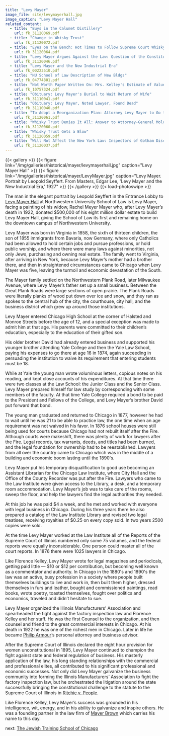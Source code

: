 ```yaml
---
title: "Levy Mayer"
image_file: site/levymayerhall.jpg
image_caption: "Levy Mayer Hall"
related_content:
  - title: "Buys in the Calumet Distillery"
    url: fk_31120069.pdf
  - title: "Change in Whisky Trust"
    url: fk_31120072.pdf
  - title: "Eyes on the Bench: Hot Times to Follow Supreme Court Whisky Decision"
    url: fk_31120064.pdf
  - title: "Levy Mayer Argues Against the Law: Question of the Constitutionality of the Eight-Hour Act is Raised"
    url: fk_31120046.pdf
  - title: "Levy Mayer and the New Industrial Era"
    url: fk_00223510.pdf
  - title: "NU School of Law Description of New Bldgs"
    url: fk_04774801.pdf
  - title: "Not Worth Paper Written On: Mrs. Kelley's Estimate of Value of Child-Labor Law"
    url: fk_10757324.pdf
  - title: "Obituary: Levy Mayer's Burial to Wait Return of Wife"
    url: fk_31110041.pdf
  - title: "Obituary: Levy Mayer, Noted Lawyer, Found Dead"
    url: fk_31110040.pdf
  - title: "To Adopt a Reorganization Plan: Attorney Levy Mayer to Go to New York Today for the Whisky Trust"
    url: fk_31120061.pdf
  - title: "Whisky Trust Denies It All: Answer to Attorney-General Moloney's Charges"
    url: fk_31120060.pdf
  - title: "Whisky Trust Gets a Blow"
    url: fk_31120059.pdf
  - title: "Will Not Affect the New York Law: Inspectors of Gotham Discuss the Illinois 'Eight-Hour' Decision"
    url: fk_31120037.pdf
---
```

{{< gallery >}}
  {{< figure link="/img/galleries/historical/mayer/levymayerhall.jpg" caption="Levy Mayer Hall" >}}
  {{< figure link="/img/galleries/historical/mayer/LevyMayer.jpg" caption="Levy Mayer. Portrait by Leopold Seyffert. From Masters, Edgar Lee, 'Levy Mayer and the New Industrial Era,' 1927" >}}
{{< /gallery >}} {{< load-photoswipe >}}

The man in the elegant portrait by Leopold Seyffert in the Entrance Lobby to [Levy Mayer Hall](/historical/mayer/#) at Northwestern University School of Law is Levy Mayer, facing a painting of his widow, Rachel Meyer Mayer who, after Levy Mayer’s death in 1922, donated $500,000 of his eight million dollar estate to build Levy Mayer Hall, giving the School of Law its first and remaining home on the downtown campus of Northwestern University.

Levy Mayer was born in Virginia in 1858, the sixth of thirteen children, the son of 1855 immigrants from Bavaria, now Germany, where only Catholics had been allowed to hold certain jobs and pursue professions, or hold public worship, and where there were many laws against minorities, not only Jews, purchasing and owning real estate. The family went to Virginia, after arriving in New York, because Levy Mayer’s mother had a brother there, and then in straightened circumstances came to Chicago when Levy Mayer was five, leaving the turmoil and economic devastation of the South.

The Mayer family settled on the Northwestern Plank Road, later Milwaukee Avenue, where Levy Mayer’s father set up a small business. Between the Great Plank Roads were large sections of open prairie. The Plank Roads were literally planks of wood put down over ice and snow, and they ran as spokes to the central hub of the city, the courthouse, city hall, and the business district which grew up around those institutions.

Levy Mayer entered Chicago High School at the corner of Halsted and Monroe Streets before the age of 12, and a special exception was made to admit him at that age. His parents were committed to their children’s education, especially to the education of their gifted son.

His older brother David had already entered business and supported his younger brother attending Yale College and then the Yale Law School, paying his expenses to go there at age 16 in 1874, again succeeding in persuading the institution to waive its requirement that entering students must be 18.

While at Yale the young man wrote voluminous letters, copious notes on his reading, and kept close accounts of his expenditures. At that time there were two classes at the Law School: the Junior Class and the Senior Class. Levy Mayer prepared himself for law study by corresponding with some members of the faculty. At that time Yale College required a bond to be paid to the President and Fellows of the College, and Levy Mayer’s brother David put forward that bond.

The young man graduated and returned to Chicago in 1877, however he had to wait until he was 21 to be able to practice law, the one time when an age requirement was not waived in his favor. In 1876 school houses were still being used for courts because Chicago had not rebuilt itself after the Fire. Although courts were makeshift, there was plenty of work for lawyers after the Fire. Legal records, tax warrants, deeds, and titles had been burned, and the legal foundation for ownership had to be reestablished. Lawyers from all over the country came to Chicago which was in the middle of a building and economic boom lasting until the 1890's.

Levy Mayer put his temporary disqualification to good use becoming an Assistant Librarian for the Chicago Law Institute, where City Hall and the Office of the County Recorder was put after the Fire. Lawyers who came to the Law Institute were given access to the Library, a desk, and a temporary room accommodation. Levy Mayer’s job was to take care of the rooms, sweep the floor, and help the lawyers find the legal authorities they needed.

At this job he was paid $4 a week, and he met and worked with everyone with legal business in Chicago. During his three years there he also prepared a catalog of the Law Institute Library and revised two legal treatises, receiving royalties of $0.25 on every copy sold. In two years 2500 copies were sold.

At the time Levy Mayer worked at the Law Institute all of the Reports of the Supreme Court of Illinois numbered only some 75 volumes, and the federal reports were equally inconsiderable. One person could master all of the court reports. In 1876 there were 1025 lawyers in Chicago.

Like Florence Kelley, Levy Mayer wrote for legal magazines and periodicals, getting paid little — $10 or $12 per contribution, but becoming well known as a commentator and authority. In Chicago in the 1880's and 1890's the law was an active, busy profession in a society where people built themselves buildings to live and work in, then built them higher, dressed themselves in furs and leather, bought and commissioned paintings, read books, wrote poetry, toasted themselves, fought over politics and economics, traveled and didn’t hesitate to sue.

Levy Mayer organized the Illinois Manufacturers’ Association and spearheaded the fight against the factory inspection law and Florence Kelley and her staff. He was the first Counsel to the organization, and then counsel and friend to the great commercial interests in Chicago. At his death in 1922 he was one of the richest men in Chicago. Later in life he became [Philip Armour](http://www.encyclopedia.chicagohistory.org/pages/2554.html)’s personal attorney and business advisor.

After the Supreme Court of Illinois declared the eight hour provision for women unconstitutional in 1895, Levy Mayer continued to champion the fight against state and federal regulation of business. His masterly application of the law, his long standing relationships with the commercial and professional elites, all contributed to his significant professional and economic successes. Not only did Levy Mayer galvanize the business community into forming the Illinois Manufacturers’ Association to fight the factory inspection law, but he orchestrated the litigation around the state successfully bringing the constitutional challenge to the statute to the Supreme Court of Illinois in [Ritchie v. People](/legal/court).

Like Florence Kelley, Levy Mayer’s success was grounded in his intelligence, wit, energy, and in his ability to galvanize and inspire others. He was a founding partner in the law firm of [Mayer Brown](http://www.encyclopedia.chicagohistory.org/pages/2763.html) which carries his name to this day.

next:  [The Jewish Training School of Chicago](/historical/jts/)
